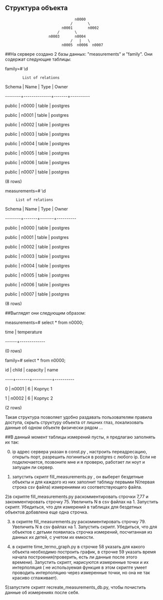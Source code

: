 ## Структура объекта

                                    n0000
                                  /       \
                              n0001       n0002
                            /       \
                        n0003       n0004
                                  /   |   \
                              n0005  n0006  n0007
##На сервере создано 2 базы данных: "measurements" и "family". Они содержат следующие таблицы:

family=# \d

            List of relations
            
 Schema |     Name     | Type  |  Owner  
 
--------+--------------+-------+----------

 
 public | n0000        | table | postgres
 
 public | n0001        | table | postgres
 
 public | n0002        | table | postgres
 
 public | n0003        | table | postgres
 
 public | n0004        | table | postgres
 
 public | n0005        | table | postgres
 
 public | n0006        | table | postgres
 
 public | n0007        | table | postgres
 
(8 rows)

measurements=# \d

         List of relations
         
 Schema | Name  | Type  |  Owner  
 
--------+-------+-------+----------

 public | n0000 | table | postgres
 
 public | n0001 | table | postgres
 
 public | n0002 | table | postgres
 
 public | n0003 | table | postgres
 
 public | n0004 | table | postgres
 
 public | n0005 | table | postgres
 
 public | n0006 | table | postgres
 
 public | n0007 | table | postgres
 
(8 rows)

##Выглядят они следующим образом:

measurements=# select * from n0000;

 time | temperature 
 
------+-------------

(0 rows)

family=# select * from n0000;

 id | child | capacity |   name  
 
----+-------+----------+----------

  0 | n0001 |        6 | Корпус 1
  
  1 | n0002 |        6 | Корпус 2
  
(2 rows)

Такая структура позволяет удобно раздавать пользователям правила доступа, скрыть структуру объекта от лишних глаз, локализовать данные об одном объекте физически рядом ...

##В данный момент таблицы измерений пусты, я предлагаю заполнять их так:

0) ip адрес сервера указан в const.py , настроить переадресацию, открыть порт, разрешить логиниться в postgres с любого ip. Если не подключается, позвоните мне и я проверю, работает ли ноут и запущен ли сервер.

1) запустить скрипт fill_measurements.py , он выберет бездетные объекты и для каждого из них заполнит таблицу первыми N(первая строка csv файла) измерениями из соответствующего файла.

2)в скрипте fill_measurements.py раскомментировать строчки 7,77 и закомментировать строчку 75. Увеличить N  в csv файлах на 1. Запустить скрипт. Убедиться, что для измерений в таблицах для бездетных объектов добавлена еще одна строчка.

3) в скрипте fill_measurements.py раскомментировать строчку 79. Увеличить N  в csv файлах на 1. Запустить скрипт. Убедиться, что для объектов с детьми появилась строчка измерений, посчитанная из данных их детей, с учетом их емкости.

4) в скрипте time_termo_graph.py в строчке 58 указать для какого объекта необходимо построить график, в строчке 59 указать время начала построения(проверить, есть ли данные после этого времени). Запустить скрипт, нарисуются измеренные точки и их интерполяция ( не используемая функция в этом скрипте умеет проводить интерполяцию через измеренные точки, но она не так красиво сглаживает).

5)запустите скрипт recreate_measurements_db.py, чтобы почистить данные об измерениях после себя.


